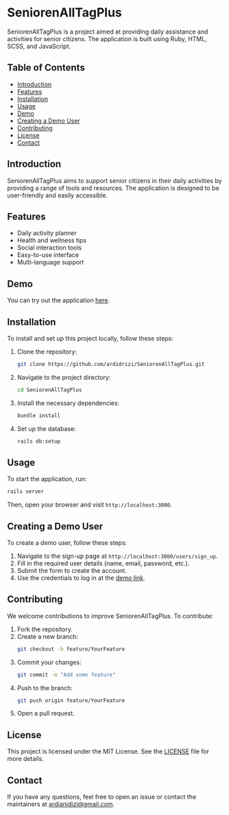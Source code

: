 # SeniorenAllTagPlus

SeniorenAllTagPlus is a project aimed at providing daily assistance and activities for senior citizens. The application is built using Ruby, HTML, SCSS, and JavaScript.

## Table of Contents

- [Introduction](#introduction)
- [Features](#features)
- [Installation](#installation)
- [Usage](#usage)
- [Demo](#demo)
- [Creating a Demo User](#creating-a-demo-user)
- [Contributing](#contributing)
- [License](#license)
- [Contact](#contact)

## Introduction

SeniorenAllTagPlus aims to support senior citizens in their daily activities by providing a range of tools and resources. The application is designed to be user-friendly and easily accessible.

## Features

- Daily activity planner
- Health and wellness tips
- Social interaction tools
- Easy-to-use interface
- Multi-language support

## Demo

You can try out the application [here](https://sennioren-all-tag-plus-30bf76768159.herokuapp.com/users/sign_in).

## Installation

To install and set up this project locally, follow these steps:

1. Clone the repository:
    ```sh
    git clone https://github.com/ardidrizi/SeniorenAllTagPlus.git
    ```
2. Navigate to the project directory:
    ```sh
    cd SeniorenAllTagPlus
    ```
3. Install the necessary dependencies:
    ```sh
    bundle install
    ```
4. Set up the database:
    ```sh
    rails db:setup
    ```

## Usage

To start the application, run:

```sh
rails server
```

Then, open your browser and visit `http://localhost:3000`.

## Creating a Demo User

To create a demo user, follow these steps:
1. Navigate to the sign-up page at `http://localhost:3000/users/sign_up`.
2. Fill in the required user details (name, email, password, etc.).
3. Submit the form to create the account.
4. Use the credentials to log in at the [demo link](https://sennioren-all-tag-plus-30bf76768159.herokuapp.com/users/sign_in).

## Contributing

We welcome contributions to improve SeniorenAllTagPlus. To contribute:

1. Fork the repository.
2. Create a new branch:
    ```sh
    git checkout -b feature/YourFeature
    ```
3. Commit your changes:
    ```sh
    git commit -m "Add some feature"
    ```
4. Push to the branch:
    ```sh
    git push origin feature/YourFeature
    ```
5. Open a pull request.

## License

This project is licensed under the MIT License. See the [LICENSE](LICENSE) file for more details.

## Contact

If you have any questions, feel free to open an issue or contact the maintainers at ardianidizi@gmail.com.
